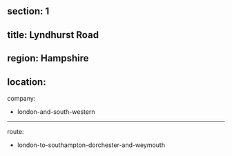 ﻿section: 1
----
title: Lyndhurst Road
----
region: Hampshire
----
location: 
----
company:
- london-and-south-western
----
route:
- london-to-southampton-dorchester-and-weymouth
